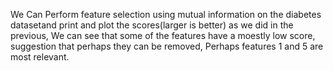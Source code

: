 We Can Perform feature selection using mutual information on the diabetes datasetand print and plot the scores(larger is better) as we did in the previous, We can see that some of the features have a moestly low 
score, suggestion that perhaps they can be removed, Perhaps features 1 and 5 are most relevant.
